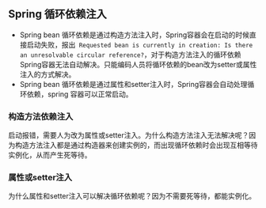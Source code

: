 ## Spring 循环依赖注入
- Spring bean 循环依赖是通过构造方法注入时，Spring容器会在启动的时候直接启动失败，报出` Requested bean is currently in creation: Is there an unresolvable circular reference?`，对于构造方法注入的循环依赖Spring容器无法自动解决。只能编码人员将循环依赖的bean改为setter或属性注入的方式解决。
- Spring bean 循环依赖是通过属性和setter注入时，Spring容器会自动处理循环依赖，spring 容器可以正常启动。

### 构造方法依赖注入
启动报错，需要人为改为属性或setter注入。为什么构造方法注入无法解决呢？因为构造方法注入都是通过构造器来创建实例的，而出现循环依赖时会出现互相等待实例化，从而产生死等待。

### 属性或setter注入
为什么属性和setter注入可以解决循环依赖呢？因为不需要死等待，都能实例化。
